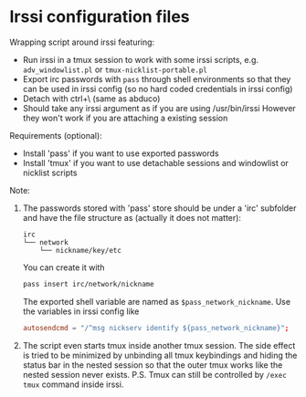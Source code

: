 # Irssi configuration files

Wrapping script around irssi featuring:

- Run irssi in a tmux session to work with some irssi scripts, e.g.
  `adv_windowlist.pl` or `tmux-nicklist-portable.pl`
- Export irc passwords with `pass` through shell environments so that they
  can be used in irssi config (so no hard coded credentials in irssi config)
- Detach with ctrl+\ (same as abduco)
- Should take any irssi argument as if you are using /usr/bin/irssi
  However they won't work if you are attaching a existing session

Requirements (optional):

- Install 'pass' if you want to use exported passwords
- Install 'tmux' if you want to use detachable sessions and windowlist or
  nicklist scripts

Note:

1. The passwords stored with 'pass' store should be under a 'irc' subfolder
   and have the file structure as (actually it does not matter):
   ```
   irc
   └── network
       └── nickname/key/etc
   ```
   You can create it with
   ```sh
   pass insert irc/network/nickname
   ```
   The exported shell variable are named as `$pass_network_nickname`.
   Use the variables in irssi config like
   ```conf
   autosendcmd = "/^msg nickserv identify ${pass_network_nickname}";
   ```

2. The script even starts tmux inside another tmux session.
   The side effect is tried to be minimized by unbinding all tmux keybindings
   and hiding the status bar in the nested session so that the outer tmux
   works like the nested session never exists.
   P.S. Tmux can still be controlled by `/exec tmux` command inside irssi.
